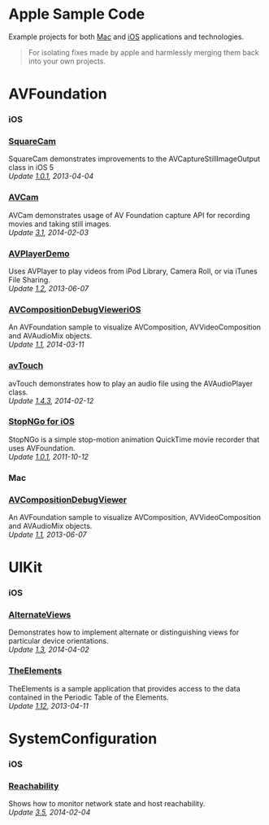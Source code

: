 Apple Sample Code
=================
Example projects for both [Mac][2] and [iOS][1] applications and technologies.   
>For isolating fixes made by apple and harmlessly merging them back into your own projects.

AVFoundation
============
### iOS
### [SquareCam](https://github.com/sugarso/AppleSampleCode/tree/master/iOS/AVFoundation/SquareCam)  
SquareCam demonstrates improvements to the AVCaptureStillImageOutput class in iOS 5  
_Update [1.0.1](https://developer.apple.com/library/ios/samplecode/SquareCam/Introduction/Intro.html), 2013-04-04_

### [AVCam](https://github.com/sugarso/AppleSampleCode/tree/master/iOS/AVFoundation/AVCam)  
AVCam demonstrates usage of AV Foundation capture API for recording movies and taking still images.    
_Update [3.1](https://developer.apple.com/library/ios/samplecode/AVCam/Introduction/Intro.html), 2014-02-03_

### [AVPlayerDemo](https://github.com/sugarso/AppleSampleCode/tree/master/iOS/AVFoundation/AVPlayerDemo)  
Uses AVPlayer to play videos from iPod Library, Camera Roll, or via iTunes File Sharing.  
_Update [1.2](https://developer.apple.com/library/ios/samplecode/AVPlayerDemo/Introduction/Intro.html), 2013-06-07_

### [AVCompositionDebugVieweriOS](https://github.com/sugarso/AppleSampleCode/tree/master/iOS/AVFoundation/AVCompositionDebugVieweriOS)  
An AVFoundation sample to visualize AVComposition, AVVideoComposition and AVAudioMix objects.    
_Update [1.1](https://developer.apple.com/library/ios/samplecode/AVCompositionDebugVieweriOS/Introduction/Intro.html), 2014-03-11_

### [avTouch](https://github.com/sugarso/AppleSampleCode/tree/master/iOS/AVFoundation/avTouch)  
avTouch demonstrates how to play an audio file using the AVAudioPlayer class.  
_Update [1.4.3](https://developer.apple.com/library/ios/samplecode/avTouch/Introduction/Intro.html), 2014-02-12_

### [StopNGo for iOS](https://github.com/sugarso/AppleSampleCode/tree/master/iOS/AVFoundation/StopNGo)
StopNGo is a simple stop-motion animation QuickTime movie recorder that uses AVFoundation.   
_Update [1.0.1](https://developer.apple.com/library/ios/samplecode/StopNGo/Introduction/Intro.html), 2011-10-12_

### Mac
### [AVCompositionDebugViewer](https://github.com/sugarso/AppleSampleCode/tree/master/Mac/AVFoundation/AVCompositionDebugViewer)  
An AVFoundation sample to visualize AVComposition, AVVideoComposition and AVAudioMix objects.  
_Update [1.1](https://developer.apple.com/library/mac/samplecode/AVCompositionDebugViewer/Introduction/Intro.html), 2013-06-07_

UIKit
=====
### iOS
### [AlternateViews](https://github.com/sugarso/AppleSampleCode/tree/master/iOS/UIKit/AlternateViews)  
Demonstrates how to implement alternate or distinguishing views for particular device orientations.  
_Update [1.3](https://developer.apple.com/library/ios/samplecode/AlternateViews/Introduction/Intro.html), 2014-04-02_

### [TheElements](https://github.com/sugarso/AppleSampleCode/tree/master/iOS/UIKit/TheElements)  
TheElements is a sample application that provides access to the data contained in the Periodic Table of the Elements.   
_Update [1.12](https://developer.apple.com/library/ios/samplecode/TheElements/Introduction/Intro.html), 2013-04-11_

SystemConfiguration
===================
### iOS
### [Reachability](https://github.com/sugarso/AppleSampleCode/tree/master/iOS/SystemConfiguration/Reachability)  
Shows how to monitor network state and host reachability.  
_Update [3.5](https://developer.apple.com/Library/ios/samplecode/Reachability/Introduction/Intro.html), 2014-02-04_


[1]: https://developer.apple.com/library/ios/navigation/#section=Resource%20Types&topic=Sample%20Code
[2]: https://developer.apple.com/library/mac/navigation/index.html#topic=Sample+Code&section=Resource+Types
